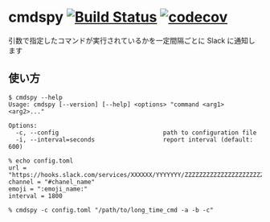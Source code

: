 # cmdspy [![Build Status](https://travis-ci.org/kunit/cmdspy.svg?branch=master)](https://travis-ci.org/kunit/cmdspy) [![codecov](https://codecov.io/gh/kunit/cmdspy/branch/master/graph/badge.svg)](https://codecov.io/gh/kunit/cmdspy)

引数で指定したコマンドが実行されているかを一定間隔ごとに Slack に通知します

## 使い方

```
$ cmdspy --help
Usage: cmdspy [--version] [--help] <options> "command <arg1> <arg2>..."

Options:
  -c, --config                             path to configuration file
  -i, --interval=seconds                   report interval (default: 600)

% echo config.toml
url = "https://hooks.slack.com/services/XXXXXX/YYYYYYY/ZZZZZZZZZZZZZZZZZZZZZZZZZZZZZZZ"
channel = "#chanel_name"
emoji = ":emoji_name:"
interval = 1800

% cmdspy -c config.toml "/path/to/long_time_cmd -a -b -c"
```